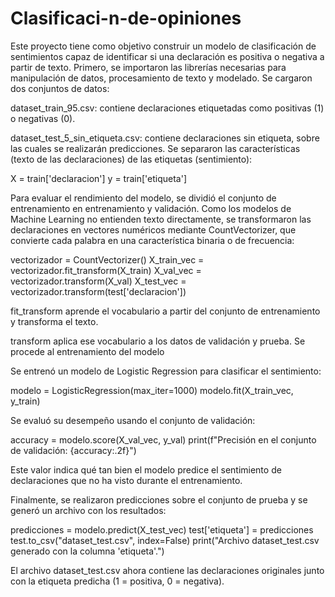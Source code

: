 # Clasificaci-n-de-opiniones

Este proyecto tiene como objetivo construir un modelo de clasificación de sentimientos capaz de identificar si una declaración es positiva o negativa a partir de texto.
Primero, se importaron las librerías necesarias para manipulación de datos, procesamiento de texto y modelado. Se cargaron dos conjuntos de datos:

dataset_train_95.csv: contiene declaraciones etiquetadas como positivas (1) o negativas (0).

dataset_test_5_sin_etiqueta.csv: contiene declaraciones sin etiqueta, sobre las cuales se realizarán predicciones.
Se separaron las características (texto de las declaraciones) de las etiquetas (sentimiento):

X = train['declaracion']
y = train['etiqueta']


Para evaluar el rendimiento del modelo, se dividió el conjunto de entrenamiento en entrenamiento y validación. 
Como los modelos de Machine Learning no entienden texto directamente, se transformaron las declaraciones en vectores numéricos mediante CountVectorizer, que convierte cada palabra en una característica binaria o de frecuencia:

vectorizador = CountVectorizer()
X_train_vec = vectorizador.fit_transform(X_train)
X_val_vec = vectorizador.transform(X_val)
X_test_vec = vectorizador.transform(test['declaracion'])


fit_transform aprende el vocabulario a partir del conjunto de entrenamiento y transforma el texto.

transform aplica ese vocabulario a los datos de validación y prueba.
Se procede al entrenamiento del modelo

Se entrenó un modelo de Logistic Regression para clasificar el sentimiento:

modelo = LogisticRegression(max_iter=1000)
modelo.fit(X_train_vec, y_train)


Se evaluó su desempeño usando el conjunto de validación:

accuracy = modelo.score(X_val_vec, y_val)
print(f"Precisión en el conjunto de validación: {accuracy:.2f}")


Este valor indica qué tan bien el modelo predice el sentimiento de declaraciones que no ha visto durante el entrenamiento.

Finalmente, se realizaron predicciones sobre el conjunto de prueba y se generó un archivo con los resultados:

predicciones = modelo.predict(X_test_vec)
test['etiqueta'] = predicciones
test.to_csv("dataset_test.csv", index=False)
print("Archivo dataset_test.csv generado con la columna 'etiqueta'.")


El archivo dataset_test.csv ahora contiene las declaraciones originales junto con la etiqueta predicha (1 = positiva, 0 = negativa).

